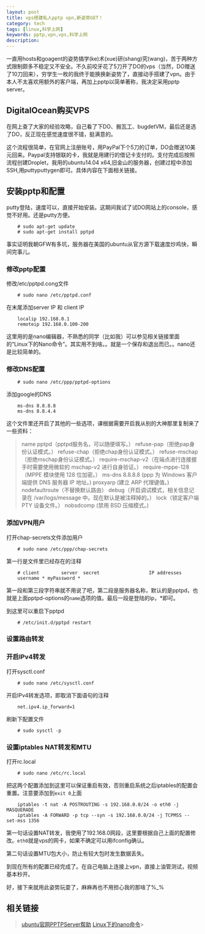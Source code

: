```yaml
---
layout: post
title: vps搭建私人pptp vpn,新姿势GET！
category: tech
tags: [linux,科学上网]
keywords: pptp,vpn,vps,科学上网
description:
---
```


一直用hosts和goagent的姿势搞学(ke)术(xue)研(shang)究(wang)，苦于两种方式限制颇多不稳定又不安全。不久前咬牙花了5刀开了DO的vps（当然，DO赠送了10刀回来），穷学生一枚的我终于能换换新姿势了，直接动手搭建了vpn。由于本人不太喜欢用额外的客户端，再加上pptp以简单著称，我决定采用pptp server。

## DigitalOcean购买VPS

在网上查了大家的经验攻略，自己看了下DO、搬瓦工、bugdetVM，最后还是选了DO，反正现在感觉速度很不错，挺满意的。

这个流程很简单，在官网上注册账号，用PayPal下个5刀的订单，DO会赠送10美元回来。Paypal支持银联的卡，我就是用建行的借记卡支付的。支付完成后按照流程创建Droplet，我用的ubuntu14.04 x64,旧金山的服务器，创建过程中添加SSH,用puttyputtygen即可。具体内容在下面相关链接。

## 安装pptp和配置

putty登陆，速度可以，直接开始安装。这期间我试了试DO网站上的console，感觉不好用。还是putty方便。

		# sudo apt-get update
		# sudo apt-get install pptpd

<!-- more -->

事实证明我朝GFW有多坑，服务器在美国的ubuntu从官方源下载速度炒鸡快，瞬间完事儿。

### 修改pptp配置

修改/etc/pptpd.cong文件

		# sudo nano /etc/pptpd.conf

在末尾添加server IP 和 client IP

		localip 192.168.0.1
		remoteip 192.168.0.100-200

这里用的是nano编辑器，不熟悉的同学（比如我）可以参见相关链接里面的“Linux下的Nano命令”。其实用不到啥。。就是一个保存和退出而已。。nano还是比较简单的。

### 修改DNS配置

		# sudo nano /etc/ppp/pptpd-options

添加google的DNS

		ms-dns 8.8.8.8
		ms-dns 8.8.4.4

这个文件里还开启了其他的一些选项，课根据需要开启我从别的大神那里复制来了一些资料：

>name pptpd（pptpd服务名，可以随便填写。）
>refuse-pap（拒绝pap身份认证模式。）
>refuse-chap（拒绝chap身份认证模式。）
>refuse-mschap（拒绝mschap身份认证模式。）
>require-mschap-v2（在端点进行连接握手时需要使用微软的 mschap-v2 进行自身验证。）
>require-mppe-128（MPPE 模块使用 128 位加密。）
>ms-dns 8.8.8.8 (ppp 为 Windows 客户端提供 DNS 服务器 IP 地址。)
>proxyarp (建立 ARP 代理键值。)
>nodefaultroute（不替换默认路由）
>debug（开启调试模式，相关信息记录在 /var/logs/message 中。现在默认是被注释掉的。）
>lock（锁定客户端 PTY 设备文件。）
>nobsdcomp (禁用 BSD 压缩模式。)


### 添加VPN用户

打开chap-secrets文件添加用户

		# sudo nano /etc/ppp/chap-secrets

第一行是文件里已经存在的注释

		# client        server  secret                  IP addresses
		username * myPassword *

第一段和第三段字符串就不用说了吧，第二段是服务器名称，默认的是pptpd，也就是上面pptpd-options的`name`选项的值。最后一段是登陆的ip，*即可。

到这里可以重启下pptpd

		# /etc/init.d/pptpd restart

### 设置路由转发

### 开启IPv4转发

打开sysctl.conf

		# sudo nano /etc/sysctl.conf

开启IPv4转发选项，即取消下面语句的注释

		net.ipv4.ip_forward=1

刷新下配置文件

		# sudo sysctl -p

### 设置iptables NAT转发和MTU

打开rc.local

		# sudo nano /etc/rc.local

把这两个配置添加到这里可以保证重启有效，否则重启系统之后iptables的配置会重置。注意要添加到`exit 0`上面

		iptables -t nat -A POSTROUTING -s 192.168.0.0/24 -o eth0 -j MASQUERADE
		iptables -A FORWARD -p tcp --syn -s 192.168.0.0/24 -j TCPMSS --set-mss 1356

第一句话设置NAT转发，我使用了192.168.0网段，这里要根据自己上面的配置修改。`eth0`就是vps的网卡，如果不确定可以用ifconfig确认。

第二句话设置MTU包大小，防止有较大包时发生数据丢失。

到现在所有的配置已经完成了。在自己电脑上连接上vpn，直接上油管测试，视频基本秒开。

好，接下来就用此姿势玩耍了，麻麻再也不用担心我的那啥了%_%


## 相关链接

>[ubuntu官网PPTPServer帮助](https://help.ubuntu.com/community/PPTPServer)
>[Linux下的nano命令](http://www.cnblogs.com/haichuan3000/articles/2125943.html)>
<!--stackedit_data:
eyJoaXN0b3J5IjpbLTEyMTQyMzIxOTIsLTE5MTg1MTc2NDddfQ
==
-->